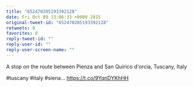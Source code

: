 ```yaml
---
title: "652470205193392128"
date: Fri Oct 09 13:06:33 +0000 2015
original-tweet-id: "652470205193392128"
retweets: 0
favorites: 0
reply-tweet-id: ""
reply-user-id: ""
reply-user-screen-name: ""
---
```

A stop on the route between Pienza and San Quirico d'orcia, Tuscany, Italy

#tuscany #italy #siena… <a href="https://t.co/9YqnDYKhHH">https://t.co/9YqnDYKhHH</a>
